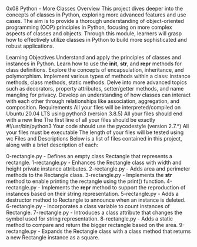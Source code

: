 0x08 Python - More Classes
Overview
This project dives deeper into the concepts of classes in Python, exploring more advanced features and use cases. The aim is to provide a thorough understanding of object-oriented programming (OOP) principles in Python, focusing on more complex aspects of classes and objects. Through this module, learners will grasp how to effectively utilize classes in Python to build more sophisticated and robust applications.

Learning Objectives
Understand and apply the principles of classes and instances in Python.
Learn how to use the __init__, __str__, and __repr__ methods for class definitions.
Explore the concepts of encapsulation, inheritance, and polymorphism.
Implement various types of methods within a class: instance methods, class methods, static methods.
Delve into more advanced topics such as decorators, property attributes, setter/getter methods, and name mangling for privacy.
Develop an understanding of how classes can interact with each other through relationships like association, aggregation, and composition.
Requirements
All your files will be interpreted/compiled on Ubuntu 20.04 LTS using python3 (version 3.8.5)
All your files should end with a new line
The first line of all your files should be exactly #!/usr/bin/python3
Your code should use the pycodestyle (version 2.7.*)
All your files must be executable
The length of your files will be tested using wc
Files and Descriptions
Below is a list of files contained in this project, along with a brief description of each:

0-rectangle.py - Defines an empty class Rectangle that represents a rectangle.
1-rectangle.py - Enhances the Rectangle class with width and height private instance attributes.
2-rectangle.py - Adds area and perimeter methods to the Rectangle class.
3-rectangle.py - Implements the __str__ method to enable printing the rectangle using the print() function.
4-rectangle.py - Implements the __repr__ method to support the reproduction of instances based on their string representation.
5-rectangle.py - Adds a destructor method to Rectangle to announce when an instance is deleted.
6-rectangle.py - Incorporates a class variable to count instances of Rectangle.
7-rectangle.py - Introduces a class attribute that changes the symbol used for string representation.
8-rectangle.py - Adds a static method to compare and return the bigger rectangle based on the area.
9-rectangle.py - Expands the Rectangle class with a class method that returns a new Rectangle instance as a square.
